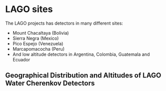 # LAGO sites

The LAGO projects has detectors in many different sites:

- Mount Chacaltaya (Bolivia)
- Sierra Negra (Mexico)
- Pico Espejo (Venezuela)
- Marcapomacocha (Peru)
- And low altitude detectors in Argentina, Colombia, Guatemala and Ecuador

## Geographical Distribution and Altitudes of LAGO Water Cherenkov Detectors
